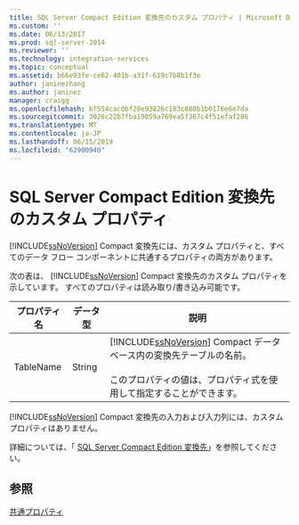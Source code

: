 ```yaml
---
title: SQL Server Compact Edition 変換先のカスタム プロパティ | Microsoft Docs
ms.custom: ''
ms.date: 06/13/2017
ms.prod: sql-server-2014
ms.reviewer: ''
ms.technology: integration-services
ms.topic: conceptual
ms.assetid: b66e93fe-ce62-401b-a31f-619c7b8b1f3e
author: janinezhang
ms.author: janinez
manager: craigg
ms.openlocfilehash: bf554cac0bf20e93826c183c888b1b0176e6e7da
ms.sourcegitcommit: 3026c22b7fba19059a769ea5f367c4f51efaf286
ms.translationtype: MT
ms.contentlocale: ja-JP
ms.lasthandoff: 06/15/2019
ms.locfileid: "62900940"
---
```

# <a name="sql-server-compact-edition-destination-custom-properties"></a>SQL Server Compact Edition 変換先のカスタム プロパティ
  [!INCLUDE[ssNoVersion](../../includes/ssnoversion-md.md)] Compact 変換先には、カスタム プロパティと、すべてのデータ フロー コンポーネントに共通するプロパティの両方があります。  
  
 次の表は、 [!INCLUDE[ssNoVersion](../../includes/ssnoversion-md.md)] Compact 変換先のカスタム プロパティを示しています。 すべてのプロパティは読み取り/書き込み可能です。  
  
|プロパティ名|データ型|説明|  
|-------------------|---------------|-----------------|  
|TableName|String|[!INCLUDE[ssNoVersion](../../includes/ssnoversion-md.md)] Compact データベース内の変換先テーブルの名前。<br /><br /> このプロパティの値は、プロパティ式を使用して指定することができます。|  
  
 [!INCLUDE[ssNoVersion](../../includes/ssnoversion-md.md)] Compact 変換先の入力および入力列には、カスタム プロパティはありません。  
  
 詳細については、「 [SQL Server Compact Edition 変換先](sql-server-compact-edition-destination.md)」を参照してください。  
  
## <a name="see-also"></a>参照  
 [共通プロパティ](../common-properties.md)  
  
  
